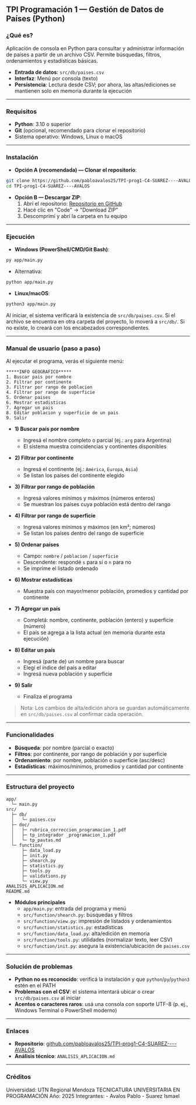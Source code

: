 ## TPI Programación 1 — Gestión de Datos de Países (Python)

### ¿Qué es?
Aplicación de consola en Python para consultar y administrar información de países a partir de un archivo CSV. Permite búsquedas, filtros, ordenamientos y estadísticas básicas.

- **Entrada de datos**: `src/db/paises.csv`
- **Interfaz**: Menú por consola (texto)
- **Persistencia**: Lectura desde CSV; por ahora, las altas/ediciones se mantienen solo en memoria durante la ejecución

---

### Requisitos
- **Python**: 3.10 o superior
- **Git** (opcional, recomendado para clonar el repositorio)
- Sistema operativo: Windows, Linux o macOS

---

### Instalación
- **Opción A (recomendada) — Clonar el repositorio**:
```bash
git clone https://github.com/pabloavalos25/TPI-prog1-C4-SUAREZ----AVALOS
cd TPI-prog1-C4-SUAREZ----AVALOS
```

- **Opción B — Descargar ZIP**:
  1. Abrí el repositorio: [Repositorio en GitHub](https://github.com/pabloavalos25/TPI-prog1-C4-SUAREZ----AVALOS)
  2. Hacé clic en "Code" → "Download ZIP"
  3. Descomprimí y abrí la carpeta en tu equipo

---

### Ejecución
- **Windows (PowerShell/CMD/Git Bash)**:
```bash
py app/main.py
```
  - Alternativa:
```bash
python app/main.py
```

- **Linux/macOS**:
```bash
python3 app/main.py
```

Al iniciar, el sistema verificará la existencia de `src/db/paises.csv`. Si el archivo se encuentra en otra carpeta del proyecto, lo moverá a `src/db/`. Si no existe, lo creará con los encabezados correspondientes.

---

### Manual de usuario (paso a paso)
Al ejecutar el programa, verás el siguiente menú:
```text
*****INFO GEOGRAFICO*****
1. Buscar pais por nombre
2. Filtrar por continente
3. Filtrar por rango de poblacion
4. Filtrar por rango de superficie
5. Ordenar paises
6. Mostrar estadisticas
7. Agregar un pais
8. Editar poblacion y superficie de un pais
9. Salir
```

- **1) Buscar país por nombre**
  - Ingresá el nombre completo o parcial (ej.: `arg` para Argentina)
  - El sistema muestra coincidencias y continentes disponibles

- **2) Filtrar por continente**
  - Ingresá el continente (ej.: `América`, `Europa`, `Asia`)
  - Se listan los países del continente elegido

- **3) Filtrar por rango de población**
  - Ingresá valores mínimos y máximos (números enteros)
  - Se muestran los países cuya población está dentro del rango

- **4) Filtrar por rango de superficie**
  - Ingresá valores mínimos y máximos (en km²; números)
  - Se listan los países dentro del rango de superficie

- **5) Ordenar países**
  - Campo: `nombre` / `poblacion` / `superficie`
  - Descendente: respondé `s` para sí o `n` para no
  - Se imprime el listado ordenado

- **6) Mostrar estadísticas**
  - Muestra país con mayor/menor población, promedios y cantidad por continente

- **7) Agregar un país**
  - Completá: nombre, continente, población (entero) y superficie (número)
  - El país se agrega a la lista actual (en memoria durante esta ejecución)

- **8) Editar un país**
  - Ingresá (parte de) un nombre para buscar
  - Elegí el índice del país a editar
  - Ingresá nueva población y superficie

- **9) Salir**
  - Finaliza el programa

> Nota: Los cambios de alta/edición ahora se guardan automáticamente en `src/db/paises.csv` al confirmar cada operación.

---

### Funcionalidades
- **Búsqueda**: por nombre (parcial o exacto)
- **Filtros**: por continente, por rango de población y por superficie
- **Ordenamiento**: por nombre, población o superficie (asc/desc)
- **Estadísticas**: máximos/mínimos, promedios y cantidad por continente

---

### Estructura del proyecto
```text
app/
  └─ main.py
src/
  ├─ db/
  │   └─ paises.csv
  ├─ doc/
  │   ├─ rubrica_correccion_programacion_1.pdf
  │   ├─ tp_integrador _programacion_1.pdf
  │   └─ tp_pautas.md
  └─ function/
      ├─ data_load.py
      ├─ init.py
      ├─ shearch.py
      ├─ statistics.py
      ├─ tools.py
      ├─ validations.py
      └─ view.py
ANALISIS_APLICACION.md
README.md
```

- **Módulos principales**
  - `app/main.py`: entrada del programa y menú
  - `src/function/shearch.py`: búsquedas y filtros
  - `src/function/view.py`: impresión de listados y ordenamientos
  - `src/function/statistics.py`: estadísticas
  - `src/function/data_load.py`: alta/edición en memoria
  - `src/function/tools.py`: utilidades (normalizar texto, leer CSV)
  - `src/function/init.py`: asegura la existencia/ubicación de `paises.csv`

---

### Solución de problemas
- **Python no es reconocido**: verificá la instalación y que `python`/`py`/`python3` estén en el PATH
- **Problemas con el CSV**: el sistema intentará ubicar o crear `src/db/paises.csv` al iniciar
- **Acentos o caracteres raros**: usá una consola con soporte UTF-8 (p. ej., Windows Terminal o PowerShell moderno)

---

### Enlaces
- **Repositorio**: [github.com/pabloavalos25/TPI-prog1-C4-SUAREZ----AVALOS](https://github.com/pabloavalos25/TPI-prog1-C4-SUAREZ----AVALOS)
- **Análisis técnico**: `ANALISIS_APLICACION.md`

---

### Créditos
Universidad: UTN Regional Mendoza
TECNICATURA UNIVERSITARIA EN PROGRAMACIÓN
Año: 2025
Integrantes: - Avalos Pablo  - Suarez Ismael
